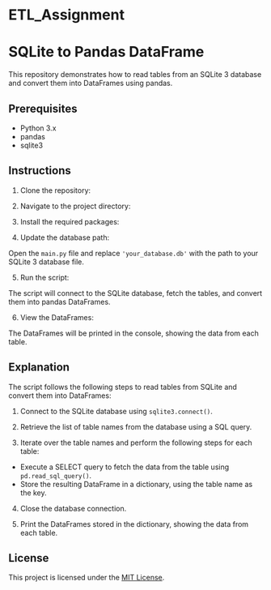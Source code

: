 # ETL_Assignment
# SQLite to Pandas DataFrame

This repository demonstrates how to read tables from an SQLite 3 database and convert them into DataFrames using pandas.

## Prerequisites

- Python 3.x
- pandas
- sqlite3

## Instructions

1. Clone the repository:


2. Navigate to the project directory:


3. Install the required packages:


4. Update the database path:

Open the `main.py` file and replace `'your_database.db'` with the path to your SQLite 3 database file.

5. Run the script:


The script will connect to the SQLite database, fetch the tables, and convert them into pandas DataFrames.

6. View the DataFrames:

The DataFrames will be printed in the console, showing the data from each table.

## Explanation

The script follows the following steps to read tables from SQLite and convert them into DataFrames:

1. Connect to the SQLite database using `sqlite3.connect()`.

2. Retrieve the list of table names from the database using a SQL query.

3. Iterate over the table names and perform the following steps for each table:
- Execute a SELECT query to fetch the data from the table using `pd.read_sql_query()`.
- Store the resulting DataFrame in a dictionary, using the table name as the key.

4. Close the database connection.

5. Print the DataFrames stored in the dictionary, showing the data from each table.

## License

This project is licensed under the [MIT License](LICENSE).

